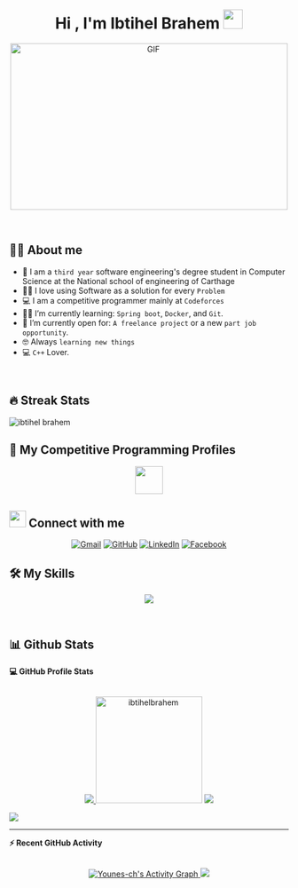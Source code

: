 <h1 align="center">Hi , I'm Ibtihel Brahem <img src="https://media.giphy.com/media/hvRJCLFzcasrR4ia7z/giphy.gif" width="35"></h1>
<p align="center">
  <a target="_blank" align="center">
  <img align="center" top="500" height="300" width="500" alt="GIF" src="https://i.giphy.com/media/v1.Y2lkPTc5MGI3NjExbW9xZmFwcmRmaXVlZG9lcGxsbnM5Z2hseDVmNDgyNGdqaGFsbmRiYiZlcD12MV9pbnRlcm5hbF9naWZfYnlfaWQmY3Q9Zw/L1R1tvI9svkIWwpVYr/giphy.gif">
  </a>
</p>
<br>

## :sassy_woman:  About me
- :school: I am a `third year` software engineering's degree student in Computer Science at the National school of engineering of Carthage
- 👩‍💼 I love using Software as a solution for every `Problem`
- :computer: I am a competitive programmer mainly at `Codeforces`
- 👩‍🎓 I’m currently learning: `Spring boot`, `Docker`, and `Git`.
- :thinking: I’m currently open for: `A freelance project` or a new `part job opportunity`.
- :nerd_face: Always `learning new things`
- :computer: `C++` Lover.

<br>

## 🔥 Streak Stats

<p><img align="center" src="https://github-readme-streak-stats.herokuapp.com/?user=ibtihelbrahem&" alt="ibtihel brahem" /></p>

## 👀 My Competitive Programming Profiles

<p align="center">
<a href="https://codeforces.com/profile/ibtihelbrah" target="__blank" rel="noopener">
<img src="https://store-images.s-microsoft.com/image/apps.48094.14504742535903781.aedbca21-113a-48f4-b001-4204e73b22fc.503f883f-8339-4dc5-8609-81713a59281f" width="50" height="50"/>
</a>

## <img src="https://media.giphy.com/media/iY8CRBdQXODJSCERIr/giphy.gif" width="30px"> Connect with me
<p align="center">
<a href="mailto:ibtihelbrahem@gmail.com" target="_blank"><img img src="https://img.shields.io/badge/gmail-%23EA4335.svg?style=plastic&logo=gmail&logoColor=white" alt="Gmail"/></a>
<a href="https://github.com/ibtihelbrahem" target="_blank"><img src="https://img.shields.io/badge/github-%23181717.svg?style=plastic&logo=github&logoColor=white" alt="GitHub"/></a>
<a href="www.linkedin.com/in/ibtihel-braham-69b810248" target="_blank"><img src="https://img.shields.io/badge/linkedin-%230A66C2.svg?style=plastic&logo=linkedin&logoColor=white" alt="LinkedIn"/></a>
<a href="https://www.facebook.com/ibtihel.brahem11/" target="_blank"><img src="https://img.shields.io/badge/facebook-%231877F2.svg?style=plastic&logo=facebook&logoColor=white" alt="Facebook"/></a>
</p>

## 🛠️ My Skills

<p align="center">
  <a href="https://skillicons.dev">
    <img src="https://skillicons.dev/icons?i=py,ts,js,css,html,angular,java,mysql,c,cpp,nodejs,spring,bootstrap,git,github,docker,postman,linux,vscode,idea"/>
  </a>
</p>

<br/>


## 📊 Github Stats



  <summary><b>💻 GitHub Profile Stats</b></summary>
  <br/>
  <p align="center">
    <a href="https://github.com/anuraghazra/github-readme-stats" target="_blank">
<img src="http://github-profile-summary-cards.vercel.app/api/cards/stats?username=ibtihelbrahem&theme=github_dark" />
    </a>
<img src="https://github-readme-stats.vercel.app/api/top-langs?username=ibtihelbrahem&langs_count=10&show_icons=true&locale=en&layout=compact&theme=github_dark" alt="ibtihelbrahem" height="192px"/>
  <img src="http://github-profile-summary-cards.vercel.app/api/cards/profile-details?username=ibtihelbrahem&theme=github_dark" />
  </p>
 
  <p>
    <a href="https://visitcount.itsvg.in">
     <img src="https://visitcount.itsvg.in/api?id=ibtihelbrahem&label=Profile%20Views&icon=0&pretty=true" />
    </a>
  </p>

----

  <summary><b>⚡ Recent GitHub Activity</b></summary>
  <br/>
  <p align="center">
     <a href="https://github.com/ibtihelbrahem" target="_blank">
         <img alt="Younes-ch's Activity Graph" src="https://github-readme-activity-graph.vercel.app/graph?username=ibtihelbrahem&bg_color=01102d&color=6eb9f2&line=41c350&point=ffffff&area=true&hide_border=true" />
         <img src="http://github-profile-summary-cards.vercel.app/api/cards/productive-time?username=ibtihelbrahem&theme=github_dark&utcOffset=1" />
     </a>
  </p>


